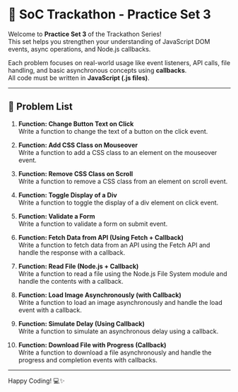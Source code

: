 # 🚀 SoC Trackathon - Practice Set 3

Welcome to **Practice Set 3** of the Trackathon Series!  
This set helps you strengthen your understanding of JavaScript DOM events, async operations, and Node.js callbacks.

Each problem focuses on real-world usage like event listeners, API calls, file handling, and basic asynchronous concepts using **callbacks**.  
All code must be written in **JavaScript (.js files)**.

---

## 📝 Problem List

1. **Function: Change Button Text on Click**  
   Write a function to change the text of a button on the click event.

2. **Function: Add CSS Class on Mouseover**  
   Write a function to add a CSS class to an element on the mouseover event.

3. **Function: Remove CSS Class on Scroll**  
   Write a function to remove a CSS class from an element on scroll event.

4. **Function: Toggle Display of a Div**  
   Write a function to toggle the display of a div element on click event.

5. **Function: Validate a Form**  
   Write a function to validate a form on submit event.

6. **Function: Fetch Data from API (Using Fetch + Callback)**  
   Write a function to fetch data from an API using the Fetch API and handle the response with a callback.

7. **Function: Read File (Node.js + Callback)**  
   Write a function to read a file using the Node.js File System module and handle the contents with a callback.

8. **Function: Load Image Asynchronously (with Callback)**  
   Write a function to load an image asynchronously and handle the load event with a callback.

9. **Function: Simulate Delay (Using Callback)**  
   Write a function to simulate an asynchronous delay using a callback.

10. **Function: Download File with Progress (Callback)**  
    Write a function to download a file asynchronously and handle the progress and completion events with callbacks.

---

Happy Coding! 💻✨
